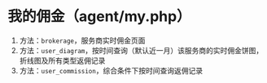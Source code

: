 # 我的佣金（agent/my.php）

1. 方法：`brokerage`，服务商实时佣金页面
2. 方法：`user_diagram`，按时间查询（默认近一月）该服务商的实时佣金饼图，折线图及所有类型返佣记录
3. 方法：`user_commission`，综合条件下按时间查询返佣记录